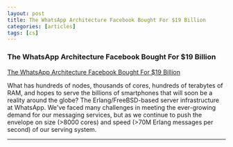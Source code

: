 ```yaml
---
layout: post
title: The WhatsApp Architecture Facebook Bought For $19 Billion
categories: [articles]
tags: [cs]
---
```


<!--more-->

### The WhatsApp Architecture Facebook Bought For $19 Billion

[The WhatsApp Architecture Facebook Bought For $19 Billion](http://highscalability.com/blog/2014/2/26/the-whatsapp-architecture-facebook-bought-for-19-billion.html)

What has hundreds of nodes, thousands of cores, hundreds of terabytes of RAM, and hopes to serve the billions of smartphones that will soon be a reality around the globe? The Erlang/FreeBSD-based server infrastructure at WhatsApp. We've faced many challenges in meeting the ever-growing demand for our messaging services, but as we continue to push the envelope on size (>8000 cores) and speed (>70M Erlang messages per second) of our serving system.

---